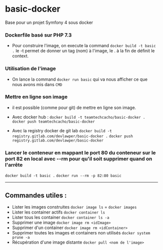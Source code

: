 # basic-docker

Base pour un projet Symfony 4 sous docker

### Dockerfile basé sur PHP 7.3
* Pour construire l'image, on execute la command 
`docker build -t basic .`
le -t permet de donner un tag (nom) à l'image, le . à la fin de définit le context.

### Utilisation de l'image
* On lance la command
`docker run basic`
qui va nous afficher ce que nous avons mis dans `CMD`

### Mettre en ligne son image
* il est possible (comme pour git) de mettre en ligne son image. 

* Avec docker hub :
`docker build -t teamtechcacho/basic-docker .`
`docker push teamtechcacho/basic-docker`
* Avec la registry docker de git lab
`docker build -t registry.gitlab.com/devlawper/basic-docker .`
`docker push registry.gitlab.com/devlawper/basic-docker`

### Lancer le conteneur en mappant le port 80 du conteneur sur le port 82 en local avec --rm pour qu'il soit supprimer quand on l'arrête
`docker build -t basic .`
`docker run --rm -p 82:80 basic`

---

## Commandes utiles : 
* Lister les images construites
`docker image ls` = `docker images`
* Lister les container actifs
`docker container ls`
* Lister tous les container
`docker container ls -a`
* Supprimer une image
`docker image rm <idImage>`
* Supprimer d'un container
`docker image rm <idContainer>`
* Supprimer toutes les images et containers non utilisés
`docker system prune -a`
* Récupération d'une image distante 
`docker pull <nom de l'image>`


